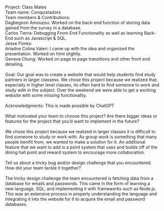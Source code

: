 Project: Class Mates<br/>
Team name: Conquistadors<br/>
Team members & Contributions: <br/>
Dagbegnon Amouzou: Worked on the back-end function of storing data gained from the survey in a database.<br/>
Carlos Tierra: Debugging Front-End Functionality as well as learning Back-End such as Javascript & SQL. <br/>
Jesse Flores: <br/>
Ariadne Colina Valeri: I came up with the idea and organized the presentation. Worked on html slightly.<br/>
Geneva Chung: Worked on page to page transitions and other front end detailing.<br/>
<br/>
Goal: Our goal was to create a website that would help students find study partners in larger classess. We chose this project because we realized that, especially in higher level classes, its often hard to find someone to work and study with in the subject. Over the weekend we were able to get a working website with some missing functionality.<br/>
<br/>
Acknowledgments: This is made possible by ChatGPT<br/>
<br/>
What motivated your team to choose this project? Are there bigger ideas or features for the project that you’d want to implement in the future?<br/>
<br/>
We chose this project because we realized in larger classes it is difficult to find someone to study or work with. As group work is something that many people    benifit from, we wanted to make a solution for it. An additional feature that we want to add is a point system that uses and builds off of the dining hall         point and reward system to encourage more collaboration.<br/>
<br/>
Tell us about a tricky bug and/or design challenge that you encountered. How did your team tackle it together?<br/>
<br/>
The tricky design challenge the team encountered is fetching data from a database for emails and passwords. This came in the form of learning a new language, SQL, and implementing it with frameworks such as Node.js. This was an extensive process in properly understanding the language and integrating it into the website for it to acquire the email and password databases. <br/>





